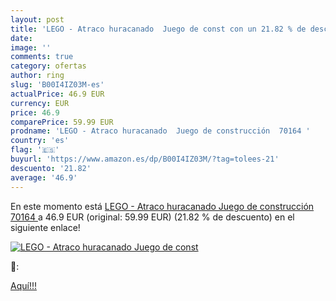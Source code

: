 ```yaml
---
layout: post
title: 'LEGO - Atraco huracanado  Juego de const con un 21.82 % de descuento'
date: 
image: ''
comments: true
category: ofertas
author: ring
slug: 'B00I4IZ03M-es'
actualPrice: 46.9 EUR
currency: EUR
price: 46.9
comparePrice: 59.99 EUR
prodname: 'LEGO - Atraco huracanado  Juego de construcción  70164 '
country: 'es'
flag: '🇪🇸'
buyurl: 'https://www.amazon.es/dp/B00I4IZ03M/?tag=tolees-21'
descuento: '21.82'
average: '46.9'
---
```


En este momento está [LEGO - Atraco huracanado  Juego de construcción  70164 ](https://www.amazon.es/dp/B00I4IZ03M/?tag=tolees-21) a 46.9 EUR (original: 59.99 EUR) (21.82 %  de descuento) en el siguiente enlace!

[![LEGO - Atraco huracanado  Juego de const]()](https://www.amazon.es/dp/B00I4IZ03M/?tag=tolees-21)

🔎:


[Aquí!!!](https://www.amazon.es/dp/B00I4IZ03M/?tag=tolees-21)
